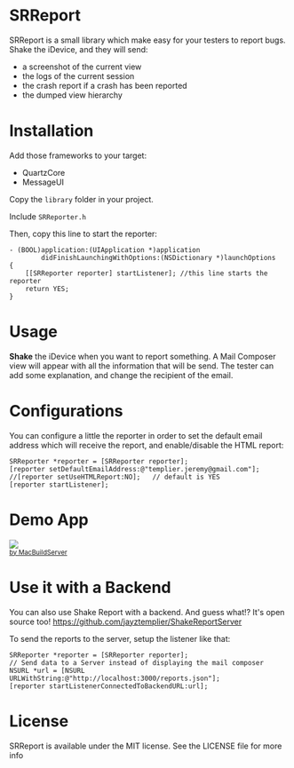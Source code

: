 # SRReport

SRReport is a small library which make easy for your testers to report bugs.
Shake the iDevice, and they will send:

* a screenshot of the current view
* the logs of the current session
* the crash report if a crash has been reported
* the dumped view hierarchy

# Installation

Add those frameworks to your target:

* QuartzCore
* MessageUI

Copy the `library` folder in your project.

Include `SRReporter.h`

Then, copy this line to start the reporter:

	- (BOOL)application:(UIApplication *)application 
			didFinishLaunchingWithOptions:(NSDictionary *)launchOptions
	{
   		[[SRReporter reporter] startListener]; //this line starts the reporter
   		return YES;
	}
	

# Usage

**Shake** the iDevice when you want to report something. A Mail Composer view will appear with all the information that will be send. The tester can add some explanation, and change the recipient of the email.

# Configurations
You can configure a little the reporter in order to set the default email address which will receive the report, and enable/disable the HTML report:

	SRReporter *reporter = [SRReporter reporter];
    [reporter setDefaultEmailAddress:@"templier.jeremy@gmail.com"];
	//[reporter setUseHTMLReport:NO];   // default is YES
    [reporter startListener];


# Demo App
<!-- MacBuildServer Install Button -->
<div class="macbuildserver-block">
    <a class="macbuildserver-button" href="http://macbuildserver.com/project/github/build/?xcode_project=ShakeReport.xcodeproj&amp;target=ShakeReport&amp;repo_url=git%3A%2F%2Fgithub.com%2Fjayztemplier%2FShakeReport.git&amp;build_conf=Release" target="_blank"><img src="http://com.macbuildserver.github.s3-website-us-east-1.amazonaws.com/button_up.png"/></a><br/><sup><a href="http://macbuildserver.com/github/opensource/" target="_blank">by MacBuildServer</a></sup>
</div>
<!-- MacBuildServer Install Button -->

# Use it with a Backend
You can also use Shake Report with a backend. And guess what!? It's open source too!
https://github.com/jayztemplier/ShakeReportServer

To send the reports to the server, setup the listener like that:
	
    SRReporter *reporter = [SRReporter reporter];
    // Send data to a Server instead of displaying the mail composer
    NSURL *url = [NSURL URLWithString:@"http://localhost:3000/reports.json"];
    [reporter startListenerConnectedToBackendURL:url];

# License
SRReport is available under the MIT license. See the LICENSE file for more info